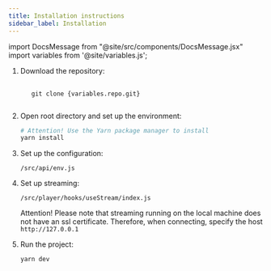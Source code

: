 ```yaml
---
title: Installation instructions
sidebar_label: Installation
---
```


import DocsMessage from "@site/src/components/DocsMessage.jsx"
import variables from '@site/variables.js';

1. Download the repository:
   
   <pre>
    <code>
      git clone {variables.repo.git}
    </code>
   </pre>

2. Open root directory and set up the environment:
   
   ```bash
   # Attention! Use the Yarn package manager to install
   yarn install
   ```

3. Set up the configuration:
   
   `/src/api/env.js`

4. Set up streaming:
   
   `/src/player/hooks/useStream/index.js`
   
   Attention! Please note that streaming running on the local machine does not have an ssl certificate. Therefore, when connecting, specify the host `http://127.0.0.1`

5. Run the project:
   
   ```bash
   yarn dev
   ```

<DocsMessage />
